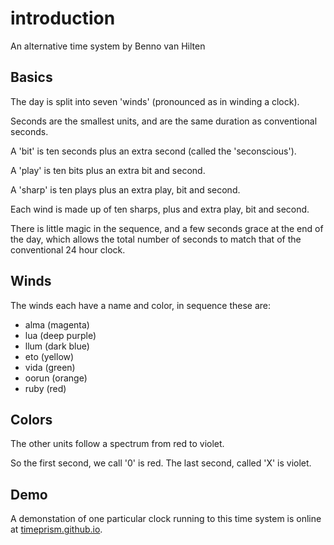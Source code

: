 # introduction

An alternative time system by Benno van Hilten

## Basics

The day is split into seven 'winds' (pronounced as in winding a clock).

Seconds are the smallest units, and are the same duration as conventional seconds.

A 'bit' is ten seconds plus an extra second (called the 'seconscious').

A 'play' is ten bits plus an extra bit and second.

A 'sharp' is ten plays plus an extra play, bit and second.

Each wind is made up of ten sharps, plus and extra play, bit and second.

There is little magic in the sequence, and a few seconds grace at the end of the day, which allows the total number of seconds to match that of the conventional 24 hour clock.

## Winds

The winds each have a name and color, in sequence these are:
- alma (magenta)
- lua (deep purple)
- llum (dark blue)
- eto (yellow)
- vida (green)
- oorun (orange)
- ruby (red)

## Colors

The other units follow a spectrum from red to violet.

So the first second, we call '0' is red.
The last second, called 'X' is violet.

## Demo

A demonstation of one particular clock running to this time system is online at [timeprism.github.io](timeprism.github.io).


